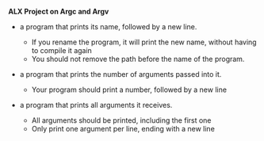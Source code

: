 **ALX Project on Argc and Argv**
- a program that prints its name, followed by a new line.
	* If you rename the program, it will print the new name, without having to compile it again
	* You should not remove the path before the name of the program.
- a program that prints the number of arguments passed into it.
	* Your program should print a number, followed by a new line

- a program that prints all arguments it receives.
	* All arguments should be printed, including the first one
	* Only print one argument per line, ending with a new line
